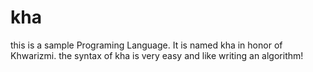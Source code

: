 # kha

this is a sample Programing Language.
It is named kha in honor of Khwarizmi. the syntax of kha is very easy and like writing an algorithm!
